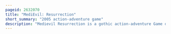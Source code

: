 ```yaml
---
pageid: 2632070
title: "MediEvil: Resurrection"
short_summary: "2005 action-adventure game"
description: "Medievil Resurrection is a gothic action-adventure Game developed by Sce Cambridge Studio in 2005 and published by Sony Computer Entertainment for the Playstation Portable. It is a Re-Imagining of the first Installment of the Medievil Series. It was first released as a launch Title in September 2005 in North America and Europe. The Game is set in the medieval Kingdom of Gallowmere and centres around the charlatan Protagonist, Sir Daniel Fortesque, as he makes an Attempt to stop Antagonist Zarok's Invasion of the Kingdom whilst simultaneously redeeming himself. The Game also features a Variety of Voice Talents, including Tom Baker as the Narrator and the Grim Reaper."
---
```

